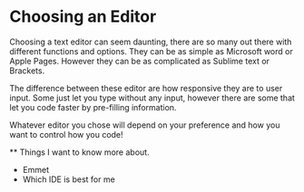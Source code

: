 
# Choosing an Editor

Choosing a text editor can seem daunting, there are so many out there with different functions and options. They can be as simple as Microsoft word or Apple Pages. However they can be as complicated as Sublime text or Brackets. 

The difference between these editor are how responsive they are to user input. Some just let you type without any input, however there are some that let you code faster by pre-filling information.

Whatever editor you chose will depend on your preference and how you want to control how you code!


** Things I want to know more about.
- Emmet
- Which IDE is best for me

